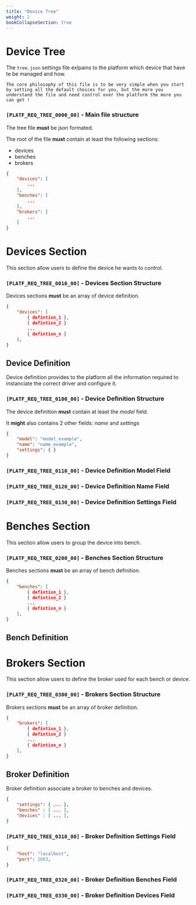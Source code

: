 ```yaml
---
title: "Device Tree"
weight: 2
bookCollapseSection: true
---
```


# Device Tree

The `tree.json` settings file exlpains to the platform which device that have te be managed and how.

`
The core philosophy of this file is to be very simple when you start by setting all the default choices for you, but the more you understand the file and need control over the platform the more you can get ! 
`

### `[PLATF_REQ_TREE_0000_00]` - Main file structure

The tree file **must** be json formated.

The root of the file **must** contain at least the following sections:

- devices
- benches
- brokers

```json
{
    "devices": [
        ...
    ],
    "benches": [
        ...
    ],
    "brokers": [
        ...
    ]
}
```

# Devices Section

This section allow users to define the device he wants to control.

### `[PLATF_REQ_TREE_0010_00]` - Devices Section Structure

Devices sections **must** be an array of device definition.

```json
{
    "devices": [
        { defintion_1 },
        { defintion_2 }
        ...
        { defintion_n }
    ],
}
```

## Device Definition

Device definition provides to the platform all the information required to instanciate the correct driver and configure it.

### `[PLATF_REQ_TREE_0100_00]` - Device Definition Structure

The device definition **must** contain at least the *model* field.

It **might** also contains 2 other fields: *name* and *settings*

```json
{
    "model": "model_example",
    "name": "name_example",
    "settings": { }
}
```

### `[PLATF_REQ_TREE_0110_00]` - Device Definition Model Field

### `[PLATF_REQ_TREE_0120_00]` - Device Definition Name Field

### `[PLATF_REQ_TREE_0130_00]` - Device Definition Settings Field


# Benches Section

This section allow users to group the device into bench.

### `[PLATF_REQ_TREE_0200_00]` - Benches Section Structure

Benches sections **must** be an array of bench definition.

```json
{
    "benches": [
        { defintion_1 },
        { defintion_2 }
        ...
        { defintion_n }
    ],
}
```

## Bench Definition


# Brokers Section

This section allow users to define the broker used for each bench or device.

### `[PLATF_REQ_TREE_0300_00]` - Brokers Section Structure

Brokers sections **must** be an array of broker definition.

```json
{
    "brokers": [
        { defintion_1 },
        { defintion_2 }
        ...
        { defintion_n }
    ],
}
```

## Broker Definition

Broker definition associate a broker to benches and devices.

```json
{
    "settings": { ... },
    "benches" : [ ... ],
    "devices" : [ ... ],
}
```

### `[PLATF_REQ_TREE_0310_00]` - Broker Definition Settings Field

```json
{
    "host": "localhost",
    "port": 1883,
}
```

### `[PLATF_REQ_TREE_0320_00]` - Broker Definition Benches Field

### `[PLATF_REQ_TREE_0330_00]` - Broker Definition Devices Field


